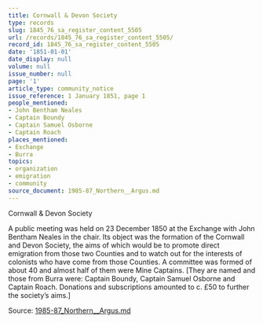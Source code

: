 ```yaml
---
title: Cornwall & Devon Society
type: records
slug: 1845_76_sa_register_content_5505
url: /records/1845_76_sa_register_content_5505/
record_id: 1845_76_sa_register_content_5505
date: '1851-01-01'
date_display: null
volume: null
issue_number: null
page: '1'
article_type: community_notice
issue_reference: 1 January 1851, page 1
people_mentioned:
- John Bentham Neales
- Captain Boundy
- Captain Samuel Osborne
- Captain Roach
places_mentioned:
- Exchange
- Burra
topics:
- organization
- emigration
- community
source_document: 1985-87_Northern__Argus.md
---
```


Cornwall & Devon Society

A public meeting was held on 23 December 1850 at the Exchange with John Bentham Neales in the chair.  Its object was the formation of the Cornwall and Devon Society, the aims of which would be to promote direct emigration from those two Counties and to watch out for the interests of colonists who have come from those Counties.  A committee was formed of about 40 and almost half of them were Mine Captains.  [They are named and those from Burra were: Captain Boundy, Captain Samuel Osborne and Captain Roach.  Donations and subscriptions amounted to c. £50 to further the society’s aims.]

Source: [1985-87_Northern__Argus.md](/downloads/markdown/1985-87_Northern__Argus.md)
